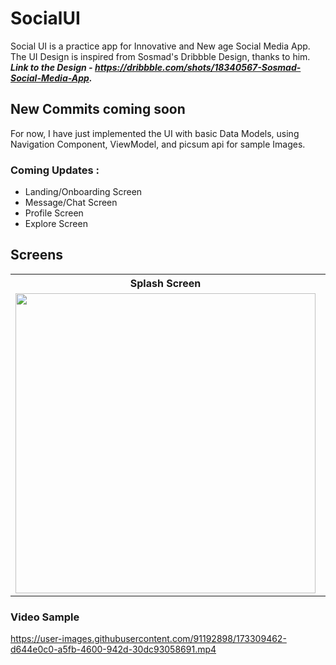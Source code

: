 # SocialUI
Social UI is a practice app for Innovative and New age Social Media App.
The UI Design is inspired from Sosmad's Dribbble Design, thanks to him. ***Link to the Design - https://dribbble.com/shots/18340567-Sosmad-Social-Media-App.***

## New Commits coming soon
For now, I have just implemented the UI with basic Data Models, using Navigation Component, ViewModel, and picsum api for sample Images.

### Coming Updates : 
- Landing/Onboarding Screen
- Message/Chat Screen
- Profile Screen
- Explore Screen

## Screens
<table>
  <tr>
    <th><strong>Splash Screen</strong></th>
   <th><strong>Home Screen</strong></th>
      </tr>
<tr>
  <td>
<img src="https://user-images.githubusercontent.com/91192898/173307035-468e40b5-9f08-4fc5-9f09-ea0bc685d9d2.jpg" height="480" >
</td>
    <td>
<img src="https://user-images.githubusercontent.com/91192898/173307046-a2a72164-2d11-41c5-9c23-7794e2eb8b8e.jpg" height="480" >
      </td>
</tr>
  </table>
  
  ### Video Sample
  https://user-images.githubusercontent.com/91192898/173309462-d644e0c0-a5fb-4600-942d-30dc93058691.mp4



